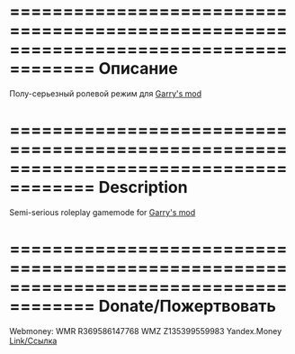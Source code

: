 ======================================================================================
																			Описание
======================================================================================

Полу-серьезный ролевой режим для [Garry's mod](http://www.garrysmod.com/)

======================================================================================
																			Description
======================================================================================

Semi-serious roleplay gamemode for [Garry's mod](http://www.garrysmod.com/)

======================================================================================
																		Donate/Пожертвовать
======================================================================================

 Webmoney: 
	WMR R369586147768
	WMZ Z135399559983
 Yandex.Money
	[Link/Ссылка](https://money.yandex.ru/to/410012192302830?_openstat=template%3Bipulldown%3Btopupme)